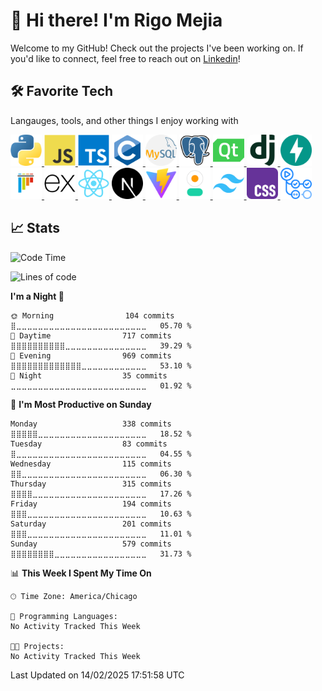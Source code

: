 # 👋 Hi there! I'm Rigo Mejia
Welcome to my GitHub! Check out the projects I've been working on.
If you'd like to connect, feel free to reach out on [Linkedin](https://www.linkedin.com/in/rigoberto-mejia/)!
## 🛠️ Favorite Tech
Langauges, tools, and other things I enjoy working with

<a href="https://www.flaticon.com/free-icons/python" title="python icons">
    <img src='./assets/python.png' width=50>
</a>
<a href="https://www.javascript.com" title="javascript icons">
    <img src='./assets/JavaScript.png' width=50>
</a>
<a href="https://www.typescriptlang.org" title="typescript icons">
    <img src='./assets/TypeScript.png' width=50>
</a>
<a href="https://learn.microsoft.com/en-us/cpp/c-language/?view=msvc-170" title="typescript icons">
    <img src='./assets/C.png' width=50>
</a>
<a href="https://www.flaticon.com/free-icons/mysql" title="mysql icons">
    <img src='./assets/mysql.png' width=50>
</a>
<a href="https://www.postgresql.org" title="Postgress">
    <img src='./assets/PostgresSQL.png' width=50>
</a>
<a href='https://doc.qt.io/qt-5/index.html' title='QT Framework'>
    <img src='./assets/Qt Framework.png' width=50>
</a>
<a href='https://www.djangoproject.com' title='django'>
    <img src='./assets/Django.png' width=50 style="background-color: white; border-radius: 10px;">
</a>
<a href='https://fastapi.tiangolo.com' title='Fast API'>
    <img src='./assets/FastAPI.png' width=50>
</a>
<a href='https://docs.pytest.org/en/stable/' title='pytest'>
    <img src='./assets/pytest.png' width=50>
</a>
<a href='https://expressjs.com' title='Express'>
    <img src='./assets/Express.png' width=50 style="background-color: white; border-radius: 10px;">
</a>
<a href='https://react.dev' title='React'>
    <img src='./assets/React.png' width=50>
</a>
<a href='https://nextjs.org' title='Next.js'>
    <img src='./assets/Next.js.png' width=50 style="background-color: white; border-radius: 10px;">
</a>
<a href='https://vite.dev' title='Vite'>
    <img src='./assets/Vite.js.png' width=50>
</a>
<a href='https://daisyui.com' title='DaisyUI'>
    <img src='./assets/daisyui.png' width=50>
</a>
<a href='https://tailwindcss.com' title='Tailwinds'>
    <img src='./assets/Tailwind CSS.png' width=50>
</a>
<a href='https://github.com/CSS-Next/logo.css' title='CSS'>
    <img src='./assets/css.png' width=50>
</a>
<a href='https://github.com/features/actions' title='GitHub Actions'>
    <img src='./assets/GitHub Actions.png' width=50>
</a>





## 📈 Stats
 
<!--START_SECTION:waka-->
![Code Time](http://img.shields.io/badge/Code%20Time-0%20secs-blue)

![Lines of code](https://img.shields.io/badge/From%20Hello%20World%20I%27ve%20Written-272.3%20thousand%20lines%20of%20code-blue)

**I'm a Night 🦉** 

```text
🌞 Morning                104 commits         ⣿⣀⣀⣀⣀⣀⣀⣀⣀⣀⣀⣀⣀⣀⣀⣀⣀⣀⣀⣀⣀⣀⣀⣀⣀   05.70 % 
🌆 Daytime                717 commits         ⣿⣿⣿⣿⣿⣿⣿⣿⣿⣿⣀⣀⣀⣀⣀⣀⣀⣀⣀⣀⣀⣀⣀⣀⣀   39.29 % 
🌃 Evening                969 commits         ⣿⣿⣿⣿⣿⣿⣿⣿⣿⣿⣿⣿⣿⣀⣀⣀⣀⣀⣀⣀⣀⣀⣀⣀⣀   53.10 % 
🌙 Night                  35 commits          ⣀⣀⣀⣀⣀⣀⣀⣀⣀⣀⣀⣀⣀⣀⣀⣀⣀⣀⣀⣀⣀⣀⣀⣀⣀   01.92 % 
```
📅 **I'm Most Productive on Sunday** 

```text
Monday                   338 commits         ⣿⣿⣿⣿⣿⣀⣀⣀⣀⣀⣀⣀⣀⣀⣀⣀⣀⣀⣀⣀⣀⣀⣀⣀⣀   18.52 % 
Tuesday                  83 commits          ⣿⣀⣀⣀⣀⣀⣀⣀⣀⣀⣀⣀⣀⣀⣀⣀⣀⣀⣀⣀⣀⣀⣀⣀⣀   04.55 % 
Wednesday                115 commits         ⣿⣿⣀⣀⣀⣀⣀⣀⣀⣀⣀⣀⣀⣀⣀⣀⣀⣀⣀⣀⣀⣀⣀⣀⣀   06.30 % 
Thursday                 315 commits         ⣿⣿⣿⣿⣀⣀⣀⣀⣀⣀⣀⣀⣀⣀⣀⣀⣀⣀⣀⣀⣀⣀⣀⣀⣀   17.26 % 
Friday                   194 commits         ⣿⣿⣿⣀⣀⣀⣀⣀⣀⣀⣀⣀⣀⣀⣀⣀⣀⣀⣀⣀⣀⣀⣀⣀⣀   10.63 % 
Saturday                 201 commits         ⣿⣿⣿⣀⣀⣀⣀⣀⣀⣀⣀⣀⣀⣀⣀⣀⣀⣀⣀⣀⣀⣀⣀⣀⣀   11.01 % 
Sunday                   579 commits         ⣿⣿⣿⣿⣿⣿⣿⣿⣀⣀⣀⣀⣀⣀⣀⣀⣀⣀⣀⣀⣀⣀⣀⣀⣀   31.73 % 
```


📊 **This Week I Spent My Time On** 

```text
🕑︎ Time Zone: America/Chicago

💬 Programming Languages: 
No Activity Tracked This Week

🐱‍💻 Projects: 
No Activity Tracked This Week
```


 Last Updated on 14/02/2025 17:51:58 UTC
<!--END_SECTION:waka-->

